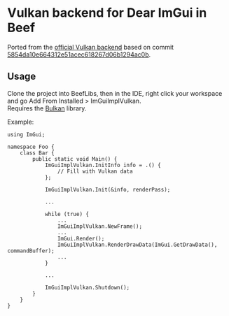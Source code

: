 # Vulkan backend for Dear ImGui in Beef
Ported from the [official Vulkan backend](https://github.com/ocornut/imgui/blob/master/backends/imgui_impl_vulkan.h) based on commit [5854da10e664312e51acec618267d06b1294ac0b](https://github.com/ocornut/imgui/tree/5854da10e664312e51acec618267d06b1294ac0b).

## Usage
Clone the project into BeefLibs, then in the IDE, right click your workspace and go Add From Installed > ImGuiImplVulkan.  
Requires the [Bulkan](https://github.com/jayrulez/Bulkan) library.  
  
Example:
```beef
using ImGui;

namespace Foo {
    class Bar {
        public static void Main() {
            ImGuiImplVulkan.InitInfo info = .() {
                // Fill with Vulkan data
            };

            ImGuiImplVulkan.Init(&info, renderPass);

            ...

            while (true) {
                ...
                ImGuiImplVulkan.NewFrame();
                ...
                ImGui.Render();
                ImGuiImplVulkan.RenderDrawData(ImGui.GetDrawData(), commandBuffer);
                ...
            }

            ...

            ImGuiImplVulkan.Shutdown();
        }
    }
}
```